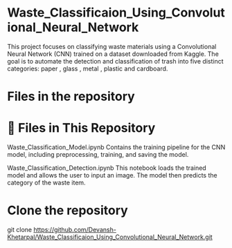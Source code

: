 # Waste_Classificaion_Using_Convolutional_Neural_Network
This project focuses on classifying waste materials using a Convolutional Neural Network (CNN) trained on a dataset downloaded from Kaggle. The goal is to automate the detection and classification of trash into five distinct categories: paper , glass , metal , plastic and cardboard.
# Files in the repository
# 📁 Files in This Repository
Waste_Classification_Model.ipynb
Contains the training pipeline for the CNN model, including preprocessing, training, and saving the model.

Waste_Classification_Detection.ipynb
This notebook loads the trained model and allows the user to input an image. The model then predicts the category of the waste item.

# Clone the repository
git clone https://github.com/Devansh-Khetarpal/Waste_Classificaion_Using_Convolutional_Neural_Network.git


